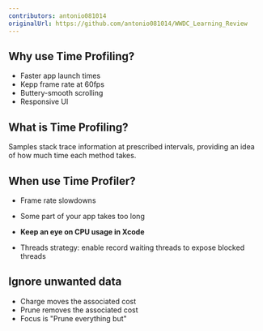 ```yaml
---
contributors: antonio081014
originalUrl: https://github.com/antonio081014/WWDC_Learning_Review
---
```


## Why use Time Profiling?

- Faster app launch times
- Kepp frame rate at 60fps
- Buttery-smooth scrolling
- Responsive UI

## What is Time Profiling?

Samples stack trace information at prescribed intervals, providing an idea of how much time each method takes.

## When use Time Profiler?

- Frame rate slowdowns
- Some part of your app takes too long
- **Keep an eye on CPU usage in Xcode**

- Threads strategy: enable record waiting threads to expose blocked threads

## Ignore unwanted data

- Charge moves the associated cost
- Prune removes the associated cost
- Focus is "Prune everything but"
